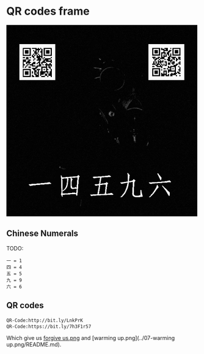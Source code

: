 # QR codes frame

![qr codes frame](img/frame00508.png)

## Chinese Numerals

TODO:

```
一 = 1
四 = 4
五 = 5
九 = 9
六 = 6
```

## QR codes

```
QR-Code:http://bit.ly/LnkPrK
QR-Code:https://bit.ly/7h3F1r57
```

Which give us [forgive us.png](../06-forgive_us.png/README.md) and [warming up.png](../07-warming up.png/README.md).
